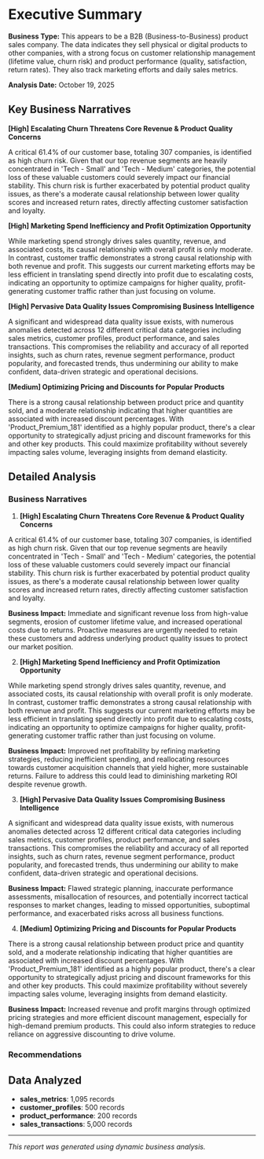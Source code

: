 # Executive Summary

**Business Type:** This appears to be a B2B (Business-to-Business) product sales company. The data indicates they sell physical or digital products to other companies, with a strong focus on customer relationship management (lifetime value, churn risk) and product performance (quality, satisfaction, return rates). They also track marketing efforts and daily sales metrics.

**Analysis Date:** October 19, 2025


## Key Business Narratives

**[High] Escalating Churn Threatens Core Revenue & Product Quality Concerns**

A critical 61.4% of our customer base, totaling 307 companies, is identified as high churn risk. Given that our top revenue segments are heavily concentrated in 'Tech - Small' and 'Tech - Medium' categories, the potential loss of these valuable customers could severely impact our financial stability. This churn risk is further exacerbated by potential product quality issues, as there's a moderate causal relationship between lower quality scores and increased return rates, directly affecting customer satisfaction and loyalty.

**[High] Marketing Spend Inefficiency and Profit Optimization Opportunity**

While marketing spend strongly drives sales quantity, revenue, and associated costs, its causal relationship with overall profit is only moderate. In contrast, customer traffic demonstrates a strong causal relationship with both revenue and profit. This suggests our current marketing efforts may be less efficient in translating spend directly into profit due to escalating costs, indicating an opportunity to optimize campaigns for higher quality, profit-generating customer traffic rather than just focusing on volume.

**[High] Pervasive Data Quality Issues Compromising Business Intelligence**

A significant and widespread data quality issue exists, with numerous anomalies detected across 12 different critical data categories including sales metrics, customer profiles, product performance, and sales transactions. This compromises the reliability and accuracy of all reported insights, such as churn rates, revenue segment performance, product popularity, and forecasted trends, thus undermining our ability to make confident, data-driven strategic and operational decisions.

**[Medium] Optimizing Pricing and Discounts for Popular Products**

There is a strong causal relationship between product price and quantity sold, and a moderate relationship indicating that higher quantities are associated with increased discount percentages. With 'Product_Premium_181' identified as a highly popular product, there's a clear opportunity to strategically adjust pricing and discount frameworks for this and other key products. This could maximize profitability without severely impacting sales volume, leveraging insights from demand elasticity.


## Detailed Analysis

### Business Narratives

1. **[High] Escalating Churn Threatens Core Revenue & Product Quality Concerns**

A critical 61.4% of our customer base, totaling 307 companies, is identified as high churn risk. Given that our top revenue segments are heavily concentrated in 'Tech - Small' and 'Tech - Medium' categories, the potential loss of these valuable customers could severely impact our financial stability. This churn risk is further exacerbated by potential product quality issues, as there's a moderate causal relationship between lower quality scores and increased return rates, directly affecting customer satisfaction and loyalty.

**Business Impact:** Immediate and significant revenue loss from high-value segments, erosion of customer lifetime value, and increased operational costs due to returns. Proactive measures are urgently needed to retain these customers and address underlying product quality issues to protect our market position.

2. **[High] Marketing Spend Inefficiency and Profit Optimization Opportunity**

While marketing spend strongly drives sales quantity, revenue, and associated costs, its causal relationship with overall profit is only moderate. In contrast, customer traffic demonstrates a strong causal relationship with both revenue and profit. This suggests our current marketing efforts may be less efficient in translating spend directly into profit due to escalating costs, indicating an opportunity to optimize campaigns for higher quality, profit-generating customer traffic rather than just focusing on volume.

**Business Impact:** Improved net profitability by refining marketing strategies, reducing inefficient spending, and reallocating resources towards customer acquisition channels that yield higher, more sustainable returns. Failure to address this could lead to diminishing marketing ROI despite revenue growth.

3. **[High] Pervasive Data Quality Issues Compromising Business Intelligence**

A significant and widespread data quality issue exists, with numerous anomalies detected across 12 different critical data categories including sales metrics, customer profiles, product performance, and sales transactions. This compromises the reliability and accuracy of all reported insights, such as churn rates, revenue segment performance, product popularity, and forecasted trends, thus undermining our ability to make confident, data-driven strategic and operational decisions.

**Business Impact:** Flawed strategic planning, inaccurate performance assessments, misallocation of resources, and potentially incorrect tactical responses to market changes, leading to missed opportunities, suboptimal performance, and exacerbated risks across all business functions.

4. **[Medium] Optimizing Pricing and Discounts for Popular Products**

There is a strong causal relationship between product price and quantity sold, and a moderate relationship indicating that higher quantities are associated with increased discount percentages. With 'Product_Premium_181' identified as a highly popular product, there's a clear opportunity to strategically adjust pricing and discount frameworks for this and other key products. This could maximize profitability without severely impacting sales volume, leveraging insights from demand elasticity.

**Business Impact:** Increased revenue and profit margins through optimized pricing strategies and more efficient discount management, especially for high-demand premium products. This could also inform strategies to reduce reliance on aggressive discounting to drive volume.

### Recommendations

## Data Analyzed
- **sales_metrics**: 1,095 records
- **customer_profiles**: 500 records
- **product_performance**: 200 records
- **sales_transactions**: 5,000 records

---
*This report was generated using dynamic business analysis.*
